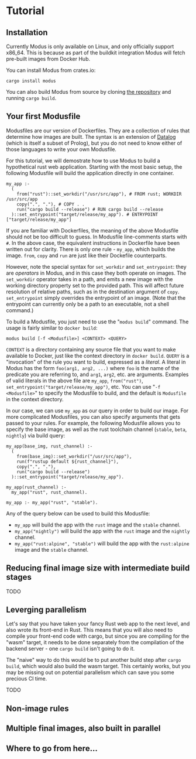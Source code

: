 # Tutorial

## Installation

Currently Modus is only available on Linux, and only officially support x86_64. This is because as part of the buildkit integration Modus will fetch pre-built images from Docker Hub.

You can install Modus from crates.io:

```
cargo install modus
```

<!-- TODO: release this crate -->

You can also build Modus from source by cloning [the repository](https://github.com/modus-continens/modus) and running `cargo build`.

## Your first Modusfile

Modusfiles are our version of Dockerfiles. They are a collection of rules that determine how images are built. The syntax is an extension of [Datalog](https://en.wikipedia.org/wiki/Datalog) (which is itself a subset of Prolog), but you do not need to know either of those languages to write your own Modusfile.

For this tutorial, we will demostrate how to use Modus to build a hypothetical rust web application. Starting with the most basic setup, the following Modusfile will build the application directly in one container.

```Modusfile
my_app :-
  (
    from("rust")::set_workdir("/usr/src/app"), # FROM rust; WORKDIR /usr/src/app
    copy(".", "."), # COPY . .
    run("cargo build --release") # RUN cargo build --release
  )::set_entrypoint("target/release/my_app"). # ENTRYPOINT ["target/release/my_app"]
```

If you are familiar with Dockerfiles, the meaning of the above Modusfile should not be too difficult to guess. In Modusfile line-comments starts with `#`. In the above case, the equivalent instructions in Dockerfile have been written out for clarity. There is only one rule - `my_app`, which builds the image. `from`, `copy` and `run` are just like their Dockefile counterparts.

However, note the special syntax for `set_workdir` and `set_entrypoint`: they are *operators* in Modus, and in this case they both operate on images. The `set_workdir` operator takes in a path, and emits a new image with the working directory property set to the provided path. This will affect future resolution of relative paths, such as in the destination argument of `copy`. `set_entrypoint` simply overrides the entrypoint of an image. (Note that the entrypoint can currently only be a path to an executable, not a shell command.)

To build a Modusfile, you just need to use the "`modus build`" command. The usage is fairly similar to `docker build`:

```
modus build [-f <Modusfile>] <CONTEXT> <QUERY>
```

`CONTEXT` is a directory containing any source file that you want to make available to Docker, just like the context directory in `docker build`. `QUERY` is a "invocation" of the rule you want to build, expressed as a *literal*. A literal in Modus has the form `foo(arg1, arg2, ...)` where `foo` is the name of the predicate you are referring to, and `arg1`, `arg2`, etc. are arguments. Examples of valid literals in the above file are `my_app`, `from("rust")`, `set_entrypoint("target/release/my_app")`, etc. You can use "`-f <Modusfile>`" to specify the Modusfile to build, and the default is `Modusfile` in the context directory.

In our case, we can use `my_app` as our query in order to build our image. For more complicated Modusfiles, you can also specify arguments that gets passed to your rules. For example, the following Modusfile allows you to specify the base image, as well as the rust toolchain channel (`stable`, `beta`, `nightly`) via build query:

```Modusfile
my_app(base_img, rust_channel) :-
  (
    from(base_img)::set_workdir("/usr/src/app"),
    run(f"rustup default ${rust_channel}"),
    copy(".", "."),
    run("cargo build --release")
  )::set_entrypoint("target/release/my_app").

my_app(rust_channel) :-
  my_app("rust", rust_channel).

my_app :- my_app("rust", "stable").
```

Any of the query below can be used to build this Modusfile:

- `my_app` will build the app with the `rust` image and the `stable` channel.
- `my_app("nightly")` will build the app with the `rust` image and the `nightly` channel.
- `my_app("rust:alpine", "stable")` will build the app with the `rust:alpine` image and the `stable` channel.

## Reducing final image size with intermediate build stages

TODO

## Leverging parallelism

Let's say that you have taken your fancy Rust web app to the next level, and also wrote its front-end in Rust. This means that you will also need to compile your front-end code with cargo, but since you are compiling for the "wasm" target, it needs to be done separately from the compilation of the backend server - one `cargo build` isn't going to do it.

The "naive" way to do this would be to put another build step after `cargo build`, which would also build the wasm target. This certainly works, but you may be missing out on potential parallelism which can save you some precious CI time.

TODO

## Non-image rules

## Multiple final images, also built in parallel

## Where to go from here...
